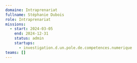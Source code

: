 ```yaml
---
domaine: Intraprenariat
fullname: Stéphanie Dubois
role: Intraprenariat
missions:
  - start: 2024-03-05
    end: 2024-12-31
    status: admin
    startups:
      - investigation.d.un.pole.de.competences.numerique
teams: []
---
```

